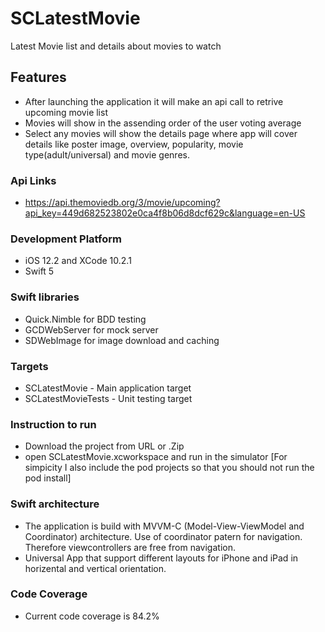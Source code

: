 # SCLatestMovie
Latest Movie list and details about movies to watch

## Features
- After launching the application it will make an api call to retrive upcoming movie list
- Movies will show in the assending order of the user voting average
- Select any movies will show the details page where app will cover details like poster image, overview, popularity, movie type(adult/universal) and movie genres.

### Api Links
- https://api.themoviedb.org/3/movie/upcoming?api_key=449d682523802e0ca4f8b06d8dcf629c&language=en-US

### Development Platform
- iOS 12.2 and XCode 10.2.1
- Swift 5

### Swift libraries 
- Quick.Nimble for BDD testing
- GCDWebServer for mock server
- SDWebImage for image download and caching

### Targets
- SCLatestMovie - Main application target
- SCLatestMovieTests - Unit testing target

### Instruction to run
- Download the project from URL or .Zip
- open SCLatestMovie.xcworkspace and run in the simulator
[For simpicity I also include the pod projects so that you should not run the pod install]

### Swift architecture
- The application is build with MVVM-C (Model-View-ViewModel and Coordinator) architecture. Use of coordinator patern for navigation. Therefore viewcontrollers are free from navigation. 
- Universal App that support different layouts for iPhone and iPad in horizental and vertical orientation.

### Code Coverage
- Current code coverage is 84.2%


